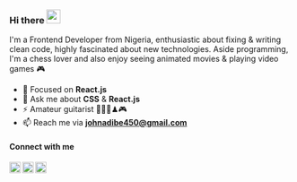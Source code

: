 ### Hi there <img src="https://media.giphy.com/media/hvRJCLFzcasrR4ia7z/giphy.gif" width="25px">

I'm a Frontend Developer from Nigeria, enthusiastic about fixing & writing clean code, highly fascinated about new technologies. Aside programming, I'm a chess lover and also enjoy seeing animated movies & playing video games 🎮

- 🌱 Focused on **React.js**
- 💬 Ask me about **CSS** & **React.js**
- ⚡ Amateur guitarist 🎸😎🎼♟🎮
- 📫 Reach me via **johnadibe450@gmail.com**

#### Connect with me

[<img align="left" alt="johnadibe | LinkedIn" width="20px" src="https://image.flaticon.com/icons/png/512/1409/1409945.png" />][linkedin]
[<img align="left" alt="johnadibe | Twitter" width="20px" src="https://tutuldevs.github.io/frontloops-photo/loop1/twitter.svg" />][twitter]
[<img align="left" alt="johnadibe | Hashnode" width="20px" src="https://cdn.hashnode.com/res/hashnode/image/upload/v1611244244346/Y0nrI4kKp.png?auto=compress&w=500" />][Hashnode]

[linkedin]: https://www.linkedin.com/in/johnadibe/
[twitter]: https://twitter.com/johnphealipto
[Hashnode]: https://hashnode.com/@johnphealipto

<!-- **johnphealipto/johnphealipto**  ✨ _special_ ✨ -->
<!-- Here are some ideas to get you started: -->

<!-- - 👯 I’m looking to collaborate on ...
- 🤔 I’m looking for help with ...
- 😄 Pronouns: ... -->
